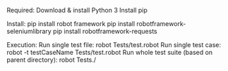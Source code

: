 Required:
Download & install Python 3
Install pip

Install:
pip install robot framework
pip install robotframework-seleniumlibrary
pip install robotframework-requests

Execution:
Run single test file: robot Tests/test.robot
Run single test case: robot -t testCaseName Tests/test.robot
Run whole test suite (based on parent directory): robot Tests./